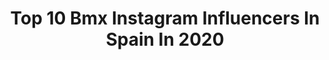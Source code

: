 ---
title: Top 10 Bmx Instagram Influencers In Spain In 2020
description: >-
  Find top bmx Instagram influencers in Spain in 2020. Most popular hashtags: #bmx #bike #ride #bmxflatland.
platform: Instagram
profiles:
  - username: "barjolabmx"
    fullname: >-
      𝕸𝖆𝖗𝖎𝖔𝕭𝖆𝖗𝖏𝖔𝖑𝖆◆CHILLS N♠T SKILLS
    location: "Spain"
    followers: 2890
    engagement: 974
    commentsToLikes: 0.071895
    avatar: "https://scontent-lhr8-1.cdninstagram.com/v/t51.2885-19/s320x320/90393993_496742731205491_8576120701570777088_n.jpg?_nc_ht=scontent-lhr8-1.cdninstagram.com&_nc_ohc=anPu0GZkhX4AX-OpmCd&oh=0f96b97e87f6d6a36fb3869462db8fdc&oe=5EB86A54"
    verified: false
    hashtags: "#bellotabmx, #yomequedoencasa"
  - username: "esther_cadenas"
    fullname: >-
      Esther Cadenas 🌍
    location: "Spain"
    followers: 2166
    engagement: 1205
    commentsToLikes: 0.082307
    avatar: "https://scontent-lhr8-1.cdninstagram.com/v/t51.2885-19/s320x320/38081775_1662747287181508_8233941606286229504_n.jpg?_nc_ht=scontent-lhr8-1.cdninstagram.com&_nc_ohc=Z26Zd_U9MFsAX-yYGbH&oh=64842b4c12b27a779ce2f26945545e8b&oe=5EBBF4FB"
    verified: false
    hashtags: "#follow, #girls, #photography, #instagrammers"
  - username: "vikigomezbmx"
    fullname: >-
      Viki Gómez
    location: "Spain"
    followers: 27047
    engagement: 270
    commentsToLikes: 0.026590
    avatar: "https://scontent-ams4-1.cdninstagram.com/v/t51.2885-19/s320x320/61165032_2699013663448798_2374704228460396544_n.jpg?_nc_ht=scontent-ams4-1.cdninstagram.com&_nc_ohc=ybedBBvBohkAX-wXd3g&oh=0c9ad6f3a4ffbea883029c94d5e3faac&oe=5EB4A9A6"
    verified: true
    hashtags: "#bmxflatland, #tedaalas, #stayathome, #wheelie"
  - username: "edu2410_"
    fullname: >-
      Eduardo Rodriguez
    location: "Spain"
    followers: 5185
    engagement: 3219
    commentsToLikes: 0.046003
    avatar: "https://scontent-atl3-1.cdninstagram.com/v/t51.2885-19/s320x320/79904408_2634931769926882_2070893081053364224_n.jpg?_nc_ht=scontent-atl3-1.cdninstagram.com&_nc_ohc=xStdjbBnBtgAX_6kDYL&oh=25d3f89e1af8776153aa1fd1d57bbe68&oe=5EBBAA12"
    verified: false
    hashtags: "#bmxstreet, #dubjam2020, #bored, #bikelife"
  - username: "jiriblabol"
    fullname: >-
      JiriBlabol
    location: "Spain"
    followers: 32971
    engagement: 1037
    commentsToLikes: 0.010131
    avatar: "https://scontent-lhr8-1.cdninstagram.com/v/t51.2885-19/s320x320/47584638_644670389284549_5696513990536986624_n.jpg?_nc_ht=scontent-lhr8-1.cdninstagram.com&_nc_ohc=cu9M8Vys6LwAX9jL_Dy&oh=a9b42c15c565db338535a186ad000fe6&oe=5EBCD19B"
    verified: false
    hashtags: "#funtimes, #subrasabrand, #theshadowconspiracy, #tcubmx"
  - username: "ibespaliy"
    fullname: >-
      Igor Bespaliy
    location: "Spain"
    followers: 57338
    engagement: 762
    commentsToLikes: 0.007682
    avatar: "https://scontent-ams4-1.cdninstagram.com/v/t51.2885-19/s320x320/90089825_211170813582983_2294427024795631616_n.jpg?_nc_ht=scontent-ams4-1.cdninstagram.com&_nc_ohc=CgQM81baEAcAX_P8gOI&oh=27c41cb3f6cc1fc6f664c49332e9a3bb&oe=5EBCDAB9"
    verified: false
    hashtags: "#besframe, #fuckcoronavirus, #bmxstreet, #bmxforlife"
  - username: "erickponcebmx"
    fullname: >-
      ride @bmx erick
    location: "Spain"
    followers: 9992
    engagement: 1086
    commentsToLikes: 0.024819
    avatar: "https://scontent-ams4-1.cdninstagram.com/v/t51.2885-19/s320x320/80000363_863712190709665_950249273583206400_n.jpg?_nc_ht=scontent-ams4-1.cdninstagram.com&_nc_ohc=hIcget2YQ-kAX9kPu_1&oh=d1454587071d487522e7aed9a9e6e01e&oe=5EB8218B"
    verified: false
    hashtags: "#reports, #decadewhip, #france, #familia"
  - username: "moya_flat"
    fullname: >-
      Alberto Moya
    location: "Spain"
    followers: 6588
    engagement: 607
    commentsToLikes: 0.052048
    avatar: "https://scontent-amt2-1.cdninstagram.com/v/t51.2885-19/s320x320/17662458_747363468758955_6238134663919960064_a.jpg?_nc_ht=scontent-amt2-1.cdninstagram.com&_nc_ohc=8cBS9iHkDj8AX_ftg6c&oh=1efec3c1cd698fa842d6ce79564acdd6&oe=5EB1D3EE"
    verified: false
    hashtags: "#chengdu, #urban, #espn, #kaikuusistophotography"
  - username: "fernandolaczko"
    fullname: >-
      Fernando Laczko
    location: "Spain"
    followers: 9758
    engagement: 667
    commentsToLikes: 0.031396
    avatar: "https://scontent-lhr8-1.cdninstagram.com/v/t51.2885-19/s320x320/61979351_1258878034287020_8788312779145609216_n.jpg?_nc_ht=scontent-lhr8-1.cdninstagram.com&_nc_ohc=rO4qZ4N2RIUAX9Cn478&oh=202a6395611615eb72a7772c6a5a8553&oe=5EBA2BAE"
    verified: false
    hashtags: "#vlcawakes, #bmx, #staysafe"
  - username: "joan.albert.bmx"
    fullname: >-
      Joan Albert Ripoll
    location: "Spain"
    followers: 2299
    engagement: 1106
    commentsToLikes: 0.044110
    avatar: "https://scontent-ams4-1.cdninstagram.com/v/t51.2885-19/s320x320/71504856_391406508436202_9075918095821832192_n.jpg?_nc_ht=scontent-ams4-1.cdninstagram.com&_nc_ohc=no_7OwPWbt4AX_WmM8d&oh=81030602c459b0a329d8df0256bb11a5&oe=5E83BFB7"
    verified: false
    hashtags: "#ride, #mtb, #espa, #sport"
---